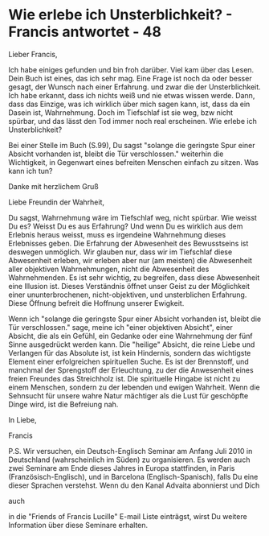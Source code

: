 # Wie erlebe ich Unsterblichkeit? - Francis antwortet - 48

Lieber Francis, 

Ich habe einiges gefunden und bin froh darüber. Viel kam über das Lesen. Dein Buch ist eines, das ich sehr mag. Eine Frage ist noch da oder besser gesagt, der Wunsch nach einer Erfahrung. und zwar die der Unsterblichkeit. Ich habe erkannt, dass ich nichts weiß und nie etwas wissen werde. Dann, dass das Einzige, was ich wirklich über mich sagen kann, ist, dass da ein Dasein ist, Wahrnehmung. Doch im Tiefschlaf ist sie weg, bzw nicht spürbar, und das lässt den Tod immer noch real erscheinen. Wie erlebe ich Unsterblichkeit?

Bei einer Stelle im Buch (S.99), Du sagst "solange die geringste Spur einer Absicht vorhanden ist, bleibt die Tür verschlossen." weiterhin die Wichtigkeit, in Gegenwart eines befreiten Menschen einfach zu sitzen. Was kann ich tun?

Danke mit herzlichem Gruß

Liebe Freundin der Wahrheit,

Du sagst, Wahrnehmung wäre im Tiefschlaf weg, nicht spürbar. Wie weisst Du es? Weisst Du es aus Erfahrung? Und wenn Du es wirklich aus dem Erlebnis heraus weisst, muss es irgendeine Wahrnehmung dieses Erlebnisses geben. Die Erfahrung der Abwesenheit des Bewusstseins ist deswegen unmöglich. Wir glauben nur, dass wir im Tiefschlaf diese Abwesenheit erleben, wir erleben aber nur (am meisten) die Abwesenheit aller objektiven Wahrnehmungen, nicht die Abwesenheit des Wahrnehmenden. Es ist sehr wichtig, zu begreifen, dass diese Abwesenheit eine Illusion ist. Dieses Verständnis öffnet unser Geist zu der Möglichkeit einer ununterbrochenen, nicht-objektiven, und unsterblichen Erfahrung. Diese Öffnung befreit die Hoffnung unserer Ewigkeit.

Wenn ich "solange die geringste Spur einer Absicht vorhanden ist, bleibt die Tür verschlossen." sage, meine ich "einer objektiven Absicht", einer Absicht, die als ein Gefühl, ein Gedanke oder eine Wahrnehmung der fünf Sinne ausgedrückt werden kann. Die "heilige" Absicht, die reine Liebe und Verlangen für das Absolute ist, ist kein Hindernis, sondern das wichtigste Element einer erfolgreichen spirituellen Suche. Es ist der Brennstoff, und manchmal der Sprengstoff der Erleuchtung, zu der die Anwesenheit eines freien Freundes das Streichholz ist. Die spirituelle Hingabe ist nicht zu einem Menschen, sondern zu der lebenden und ewigen Wahrheit. Wenn die Sehnsucht für unsere wahre Natur mächtiger als die Lust für geschöpfte Dinge wird, ist die Befreiung nah.

In Liebe,

Francis

P.S. Wir versuchen, ein Deutsch-Englisch Seminar am Anfang Juli 2010 in Deutschland (wahrscheinlich im Süden) zu organisieren. Es werden auch zwei Seminare am Ende dieses Jahres in Europa stattfinden, in Paris (Französisch-Englisch), und in Barcelona (Englisch-Spanisch), falls Du eine dieser Sprachen verstehst. Wenn du den Kanal Advaita abonnierst und Dich 

auch 

in die "Friends of Francis Lucille" E-mail Liste einträgst, wirst Du weitere Information über diese Seminare erhalten.

